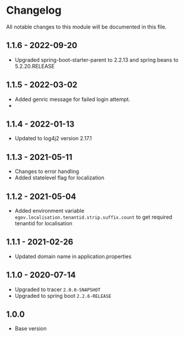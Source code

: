 # Changelog
All notable changes to this module will be documented in this file.

## 1.1.6 - 2022-09-20

- Upgraded spring-boot-starter-parent to 2.2.13 and spring beans to 5.2.20.RELEASE

## 1.1.5 - 2022-03-02

- Added genric message for failed login attempt.
- 
## 1.1.4 - 2022-01-13

- Updated to log4j2 version 2.17.1

## 1.1.3 - 2021-05-11

- Changes to error handling
- Added statelevel flag for localization

## 1.1.2 - 2021-05-04

- Added environment variable `egov.localisation.tenantid.strip.suffix.count` to get required tenantid for localisation

## 1.1.1 - 2021-02-26

- Updated domain name in application.properties

## 1.1.0 - 2020-07-14

- Upgraded to tracer `2.0.0-SNAPSHOT`
- Upgraded to spring boot `2.2.6-RELEASE`


## 1.0.0

- Base version
